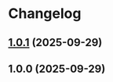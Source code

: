<a name="readme-top"></a>

# Changelog

## [1.0.1](https://github.com/tinyforged/lint-kit/compare/v1.0.0...v1.0.1) (2025-09-29)

## 1.0.0 (2025-09-29)
